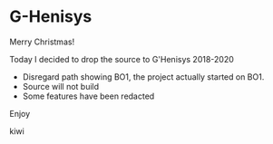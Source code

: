 # G-Henisys
Merry Christmas!

Today I decided to drop the source to G'Henisys 2018-2020

- Disregard path showing BO1, the project actually started on BO1.
- Source will not build
- Some features have been redacted

Enjoy

kiwi
